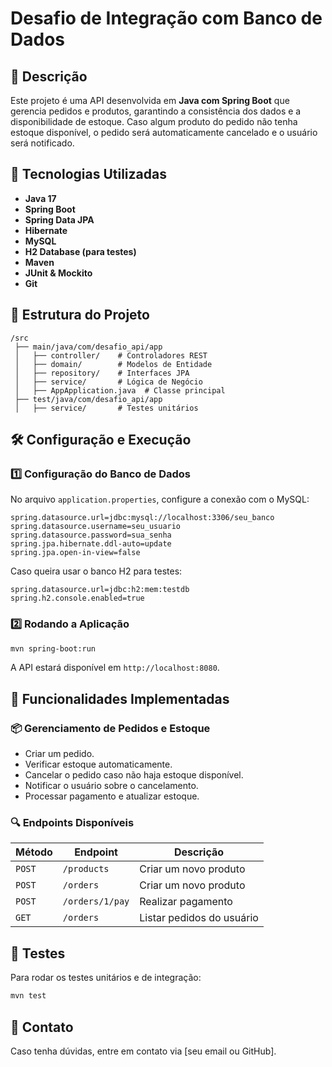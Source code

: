 # Desafio de Integração com Banco de Dados

## 📌 Descrição
Este projeto é uma API desenvolvida em **Java com Spring Boot** que gerencia pedidos e produtos, garantindo a consistência dos dados e a disponibilidade de estoque. Caso algum produto do pedido não tenha estoque disponível, o pedido será automaticamente cancelado e o usuário será notificado.

## 🚀 Tecnologias Utilizadas
- **Java 17**
- **Spring Boot**
- **Spring Data JPA**
- **Hibernate**
- **MySQL**
- **H2 Database (para testes)**
- **Maven**
- **JUnit & Mockito**
- **Git**

## 📂 Estrutura do Projeto
```
/src
 ├── main/java/com/desafio_api/app
 │   ├── controller/    # Controladores REST
 │   ├── domain/        # Modelos de Entidade
 │   ├── repository/    # Interfaces JPA
 │   ├── service/       # Lógica de Negócio
 │   ├── AppApplication.java  # Classe principal
 ├── test/java/com/desafio_api/app
 │   ├── service/       # Testes unitários
```

## 🛠 Configuração e Execução

### 1️⃣ **Configuração do Banco de Dados**
No arquivo `application.properties`, configure a conexão com o MySQL:
```properties
spring.datasource.url=jdbc:mysql://localhost:3306/seu_banco
spring.datasource.username=seu_usuario
spring.datasource.password=sua_senha
spring.jpa.hibernate.ddl-auto=update
spring.jpa.open-in-view=false
```
Caso queira usar o banco H2 para testes:
```properties
spring.datasource.url=jdbc:h2:mem:testdb
spring.h2.console.enabled=true
```

### 2️⃣ **Rodando a Aplicação**
```sh
mvn spring-boot:run
```
A API estará disponível em `http://localhost:8080`.

## 📌 Funcionalidades Implementadas

### 📦 **Gerenciamento de Pedidos e Estoque**
- Criar um pedido.
- Verificar estoque automaticamente.
- Cancelar o pedido caso não haja estoque disponível.
- Notificar o usuário sobre o cancelamento.
- Processar pagamento e atualizar estoque.

### 🔍 **Endpoints Disponíveis**
| Método | Endpoint                | Descrição                      |
|--------|-------------------------|--------------------------------|
| `POST` | `/products`             | Criar um novo produto          |
| `POST` | `/orders`               | Criar um novo produto          |
| `POST` | `/orders/1/pay`         | Realizar pagamento             |
| `GET`  | `/orders`               | Listar pedidos do usuário      |

## 🧪 Testes
Para rodar os testes unitários e de integração:
```sh
mvn test
```

## 📩 Contato
Caso tenha dúvidas, entre em contato via [seu email ou GitHub].

